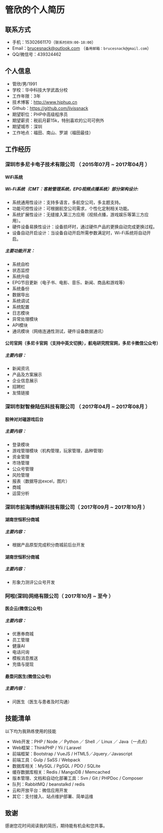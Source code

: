 # 管欣的个人简历

## 联系方式

- 手机：15302661170（```联系时间9:00-18:00```）
- Email：brucesnack@outlook.com （```备用邮箱：brucesnack@gmail.com```）
- QQ/微信号：439324462

## 个人信息

- 管欣/男/1991
- 学校：华中科技大学武昌分校
- 工作年限：3年
- 技术博客：http://www.hiphup.cn
- Github：https://github.com/livissnack
- 期望职位：PHP中高级程序员
- 期望薪资：税前月薪15k，特别喜欢的公司可例外
- 期望城市：深圳
- 工作地点：福田、南山、罗湖（福田最佳）

## 工作经历

### 深圳市多尼卡电子技术有限公司 （ 2015年07月 ~ 2017年04月 ）


#### WiFi系统
##### Wi-Fi系统（CMT：客舱管理系统，EPG视频点播系统）部分架构设计:
- 系统通用性设计：支持多语言，多航空公司，多主题支持。
- 功能可控性设计：可根据航空公司需求，个性化定制相关功能。
- 系统扩展性设计：无缝接入第三方应用（视频点播，游戏娱乐等第三方应用）。
- 硬件设备易换性设计：设备损坏时，通过硬件产品的更换自动完成更换过程。
- 设备自动开启设计：当设备自动开启所需参数满足时，Wi-Fi系统将自动开启。

##### 主要功能开发：
- 系统自检
- 状态监控
- 系统升级  
- EPG节目更新（电子书、电影、音乐、新闻、商品和游戏等）  
- 系统备份  
- 数据导出  
- 系统调试  
- 系统配置  
- 日志模块  
- 异常处理模块  
- API模块  
- 通讯模块（网络连通性测试，硬件设备数据通讯）

#### 公司官网（多尼卡官网（支持中英文切换），航电研究院官网，多尼卡微信公众号）
##### 主要内容：
- 新闻资讯  
- 产品及方案展示  
- 企业信息展示  
- 招聘栏
- 友情链接

### 深圳市财智叁陆伍科技有限公司 （ 2017年04月 ~ 2017年08月 ）


#### 股神对对碰游戏后台
##### 主要内容： 
- 登录模块  
- 游戏管理模块（机构管理，玩家管理，品种管理）  
- 资金管理  
- 市场管理  
- 公众号管理  
- 风险管理  
- 报表（数据导出excel，图片）  
- 商城  
- 运营分析

### 深圳市前海博纳斯科技有限公司（ 2017年09月 ~ 2017年10月 ）


#### 湖南世恒积分商城
##### 主要内容：

- 根据产品原型完成积分商城前后台开发
#### 湖南世恒积分商城
##### 主要内容：
- 形象力测评公众号开发
### 阿啦(深圳)网络有限公司（ 2017年10月 ~ 至今 ）


#### 医企云(微信公众号)
##### 主要内容：

- 优惠券商城
- 员工管理
- 健康AI
- 电话问询
- 模板消息推送
- 充值与提现

#### 悬壶问医生(微信公众号)
##### 主要内容：
- 问医生（医生与患者及时沟通）


## 技能清单
以下均为我熟练使用的技能

- Web开发：PHP / Node ／ Python ／ Shell ／ Linux ／ Java（一点点）
- Web框架：ThinkPHP / Yii / Laravel
- 前端框架：Bootstrap / VueJS / HTML5／Jquery／Javascript
- 前端工具：Gulp / SaSS / Webpack
- 数据库相关：MySQL / PgSQL / PDO / SQLite
- 缓存数据库相关：Redis / MangoDB / Memcached
- 版本管理、文档和自动化部署工具：Svn / Git / PHPDoc / Composer
- 队列：RabbitMQ / beanstalkd / redis
- 云和开放平台：微信应用开发
- 其它：支付接入、站点维护部署、简单运维

## 致谢
感谢您花时间阅读我的简历，期待能有机会和您共事。


